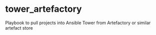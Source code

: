 # tower_artefactory
Playbook to pull projects into Ansible Tower from Artefactory or similar artefact store
